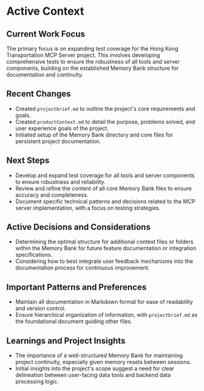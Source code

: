 # Active Context

## Current Work Focus
The primary focus is on expanding test coverage for the Hong Kong Transportation MCP Server project. This involves developing comprehensive tests to ensure the robustness of all tools and server components, building on the established Memory Bank structure for documentation and continuity.

## Recent Changes
- Created `projectbrief.md` to outline the project's core requirements and goals.
- Created `productContext.md` to detail the purpose, problems solved, and user experience goals of the project.
- Initiated setup of the Memory Bank directory and core files for persistent project documentation.

## Next Steps
- Develop and expand test coverage for all tools and server components to ensure robustness and reliability.
- Review and refine the content of all core Memory Bank files to ensure accuracy and completeness.
- Document specific technical patterns and decisions related to the MCP server implementation, with a focus on testing strategies.

## Active Decisions and Considerations
- Determining the optimal structure for additional context files or folders within the Memory Bank for future feature documentation or integration specifications.
- Considering how to best integrate user feedback mechanisms into the documentation process for continuous improvement.

## Important Patterns and Preferences
- Maintain all documentation in Markdown format for ease of readability and version control.
- Ensure hierarchical organization of information, with `projectbrief.md` as the foundational document guiding other files.

## Learnings and Project Insights
- The importance of a well-structured Memory Bank for maintaining project continuity, especially given memory resets between sessions.
- Initial insights into the project's scope suggest a need for clear delineation between user-facing data tools and backend data processing logic.
